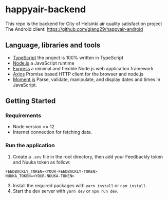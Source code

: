 # happyair-backend

This repo is the backend for City of Helsinki air quality satisfaction project
The Android client: https://github.com/giang29/happyair-android

## Language, libraries and tools

-   [TypeScript](https://www.typescriptlang.org/) the project is 100% written in TypeScript
-   [Node.js](https://nodejs.org/en/) a JavaScript runtime
-   [Express](https://expressjs.com/) a minimal and flexible Node.js web application framework
-   [Axios](https://github.com/axios/axios) Promise based HTTP client for the browser and node.js
-   [Moment.js](https://momentjs.com/) Parse, validate, manipulate, and display dates and times in JavaScript.

## Getting Started

### Requirements

-   Node version >= 12
-   Internet connection for fetching data.

### Run the application

1. Create a `.env` file in the root directory, then add your Feedbackly token and Nuuka token as follow:

```
FEEDBACKLY_TOKEN=<YOUR-FEEDBACKLY-TOKEN>
NUUKA_TOKEN=<YOUR-NUUKA-TOKEN>
```

3. Install the required packages with `yarn install` or `npm install`.
4. Start the dev server with `yarn dev` or `npm run dev`.
